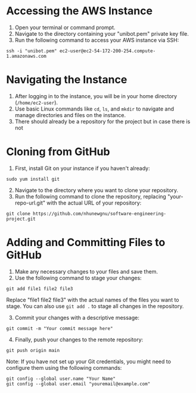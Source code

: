 # Accessing the AWS Instance

1. Open your terminal or command prompt.
2. Navigate to the directory containing your "unibot.pem" private key file.
3. Run the following command to access your AWS instance via SSH:
```
ssh -i "unibot.pem" ec2-user@ec2-54-172-200-254.compute-1.amazonaws.com
```

# Navigating the Instance

1. After logging in to the instance, you will be in your home directory (`/home/ec2-user`).
2. Use basic Linux commands like `cd`, `ls`, and `mkdir` to navigate and manage directories and files on the instance.
3. There should already be a repository for the project but in case there is not

# Cloning from GitHub

1. First, install Git on your instance if you haven't already:
```
sudo yum install git

```
2. Navigate to the directory where you want to clone your repository.
3. Run the following command to clone the repository, replacing "your-repo-url.git" with the actual URL of your repository:
```
git clone https://github.com/nhunewgnu/software-engineering-project.git
```


# Adding and Committing Files to GitHub

1. Make any necessary changes to your files and save them.
2. Use the following command to stage your changes:

```
git add file1 file2 file3

```

Replace "file1 file2 file3" with the actual names of the files you want to stage. You can also use `git add .` to stage all changes in the repository.

3. Commit your changes with a descriptive message:
```
git commit -m "Your commit message here"

```

4. Finally, push your changes to the remote repository:
```
git push origin main

```
Note: If you have not set up your Git credentials, you might need to configure them using the following commands:

```
git config --global user.name "Your Name"
git config --global user.email "youremail@example.com"
```



